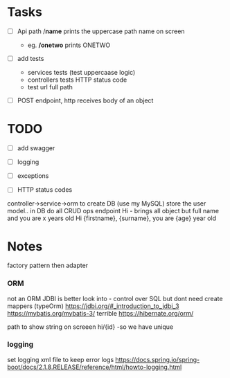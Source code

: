 
# Tasks

- [ ] Api path /**name** prints the uppercase path name on screen  
   - eg. **/onetwo** prints ONETWO
- [ ] add tests
   - services tests (test uppercaase logic)
   - controllers tests HTTP status code
   - test url full path
- [ ] POST endpoint, http receives body of an object



# TODO

- [ ] add swagger
- [ ] logging
- [ ] exceptions
- [ ] HTTP status codes


controller->service->orm to create DB  (use my MySQL)
store the user model.. in DB  do all CRUD ops
endpoint Hi - brings all object but full name and you are x years old
Hi {firstname}, {surname}, you are {age} year old


# Notes
factory pattern then adapter
### ORM
not an ORM
JDBI is better look into - control over SQL but dont need create mappers (typeOrm)
https://jdbi.org/#_introduction_to_jdbi_3
https://mybatis.org/mybatis-3/
terrible
https://hibernate.org/orm/

path to show string on screeen
hi/{id}  -so we have unique

### logging
set logging xml file to keep error logs
https://docs.spring.io/spring-boot/docs/2.1.8.RELEASE/reference/html/howto-logging.html
